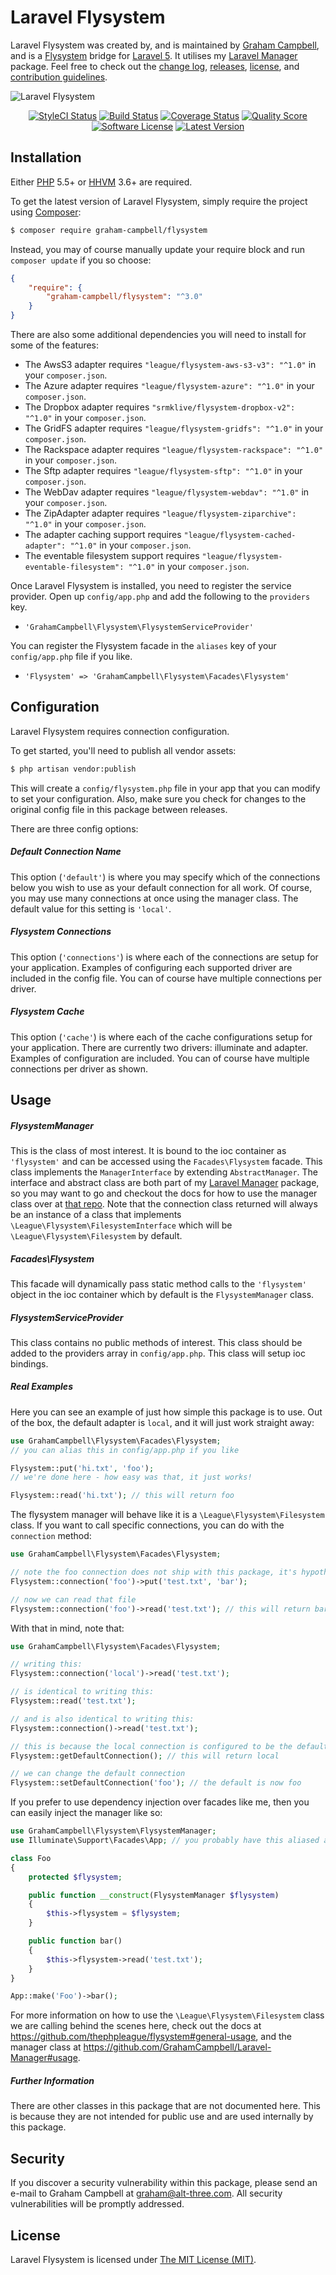 Laravel Flysystem
=================

Laravel Flysystem was created by, and is maintained by [Graham Campbell](https://github.com/GrahamCampbell), and is a [Flysystem](https://github.com/thephpleague/flysystem) bridge for [Laravel 5](http://laravel.com). It utilises my [Laravel Manager](https://github.com/GrahamCampbell/Laravel-Manager) package. Feel free to check out the [change log](CHANGELOG.md), [releases](https://github.com/GrahamCampbell/Laravel-Flysystem/releases), [license](LICENSE), and [contribution guidelines](CONTRIBUTING.md).

![Laravel Flysystem](https://cloud.githubusercontent.com/assets/2829600/4432299/c12eac50-468c-11e4-93c3-5d587a2a56fa.PNG)

<p align="center">
<a href="https://styleci.io/repos/15766264"><img src="https://styleci.io/repos/15766264/shield" alt="StyleCI Status"></img></a>
<a href="https://travis-ci.org/GrahamCampbell/Laravel-Flysystem"><img src="https://img.shields.io/travis/GrahamCampbell/Laravel-Flysystem/master.svg?style=flat-square" alt="Build Status"></img></a>
<a href="https://scrutinizer-ci.com/g/GrahamCampbell/Laravel-Flysystem/code-structure"><img src="https://img.shields.io/scrutinizer/coverage/g/GrahamCampbell/Laravel-Flysystem.svg?style=flat-square" alt="Coverage Status"></img></a>
<a href="https://scrutinizer-ci.com/g/GrahamCampbell/Laravel-Flysystem"><img src="https://img.shields.io/scrutinizer/g/GrahamCampbell/Laravel-Flysystem.svg?style=flat-square" alt="Quality Score"></img></a>
<a href="LICENSE"><img src="https://img.shields.io/badge/license-MIT-brightgreen.svg?style=flat-square" alt="Software License"></img></a>
<a href="https://github.com/GrahamCampbell/Laravel-Flysystem/releases"><img src="https://img.shields.io/github/release/GrahamCampbell/Laravel-Flysystem.svg?style=flat-square" alt="Latest Version"></img></a>
</p>


## Installation

Either [PHP](https://php.net) 5.5+ or [HHVM](http://hhvm.com) 3.6+ are required.

To get the latest version of Laravel Flysystem, simply require the project using [Composer](https://getcomposer.org):

```bash
$ composer require graham-campbell/flysystem
```

Instead, you may of course manually update your require block and run `composer update` if you so choose:

```json
{
    "require": {
        "graham-campbell/flysystem": "^3.0"
    }
}
```

There are also some additional dependencies you will need to install for some of the features:

* The AwsS3 adapter requires `"league/flysystem-aws-s3-v3": "^1.0"` in your `composer.json`.
* The Azure adapter requires `"league/flysystem-azure": "^1.0"` in your `composer.json`.
* The Dropbox adapter requires `"srmklive/flysystem-dropbox-v2": "^1.0"` in your `composer.json`.
* The GridFS adapter requires `"league/flysystem-gridfs": "^1.0"` in your `composer.json`.
* The Rackspace adapter requires `"league/flysystem-rackspace": "^1.0"` in your `composer.json`.
* The Sftp adapter requires `"league/flysystem-sftp": "^1.0"` in your `composer.json`.
* The WebDav adapter requires `"league/flysystem-webdav": "^1.0"` in your `composer.json`.
* The ZipAdapter adapter requires `"league/flysystem-ziparchive": "^1.0"` in your `composer.json`.
* The adapter caching support requires `"league/flysystem-cached-adapter": "^1.0"` in your `composer.json`.
* The eventable filesystem support requires `"league/flysystem-eventable-filesystem": "^1.0"` in your `composer.json`.

Once Laravel Flysystem is installed, you need to register the service provider. Open up `config/app.php` and add the following to the `providers` key.

* `'GrahamCampbell\Flysystem\FlysystemServiceProvider'`

You can register the Flysystem facade in the `aliases` key of your `config/app.php` file if you like.

* `'Flysystem' => 'GrahamCampbell\Flysystem\Facades\Flysystem'`


## Configuration

Laravel Flysystem requires connection configuration.

To get started, you'll need to publish all vendor assets:

```bash
$ php artisan vendor:publish
```

This will create a `config/flysystem.php` file in your app that you can modify to set your configuration. Also, make sure you check for changes to the original config file in this package between releases.

There are three config options:

##### Default Connection Name

This option (`'default'`) is where you may specify which of the connections below you wish to use as your default connection for all work. Of course, you may use many connections at once using the manager class. The default value for this setting is `'local'`.

##### Flysystem Connections

This option (`'connections'`) is where each of the connections are setup for your application. Examples of configuring each supported driver are included in the config file. You can of course have multiple connections per driver.

##### Flysystem Cache

This option (`'cache'`) is where each of the cache configurations setup for your application. There are currently two drivers: illuminate and adapter. Examples of configuration are included. You can of course have multiple connections per driver as shown.


## Usage

##### FlysystemManager

This is the class of most interest. It is bound to the ioc container as `'flysystem'` and can be accessed using the `Facades\Flysystem` facade. This class implements the `ManagerInterface` by extending `AbstractManager`. The interface and abstract class are both part of my [Laravel Manager](https://github.com/GrahamCampbell/Laravel-Manager) package, so you may want to go and checkout the docs for how to use the manager class over at [that repo](https://github.com/GrahamCampbell/Laravel-Manager#usage). Note that the connection class returned will always be an instance of a class that implements `\League\Flysystem\FilesystemInterface` which will be `\League\Flysystem\Filesystem` by default.

##### Facades\Flysystem

This facade will dynamically pass static method calls to the `'flysystem'` object in the ioc container which by default is the `FlysystemManager` class.

##### FlysystemServiceProvider

This class contains no public methods of interest. This class should be added to the providers array in `config/app.php`. This class will setup ioc bindings.

##### Real Examples

Here you can see an example of just how simple this package is to use. Out of the box, the default adapter is `local`, and it will just work straight away:

```php
use GrahamCampbell\Flysystem\Facades\Flysystem;
// you can alias this in config/app.php if you like

Flysystem::put('hi.txt', 'foo');
// we're done here - how easy was that, it just works!

Flysystem::read('hi.txt'); // this will return foo
```

The flysystem manager will behave like it is a `\League\Flysystem\Filesystem` class. If you want to call specific connections, you can do with the `connection` method:

```php
use GrahamCampbell\Flysystem\Facades\Flysystem;

// note the foo connection does not ship with this package, it's hypothetical
Flysystem::connection('foo')->put('test.txt', 'bar');

// now we can read that file
Flysystem::connection('foo')->read('test.txt'); // this will return bar
```

With that in mind, note that:

```php
use GrahamCampbell\Flysystem\Facades\Flysystem;

// writing this:
Flysystem::connection('local')->read('test.txt');

// is identical to writing this:
Flysystem::read('test.txt');

// and is also identical to writing this:
Flysystem::connection()->read('test.txt');

// this is because the local connection is configured to be the default
Flysystem::getDefaultConnection(); // this will return local

// we can change the default connection
Flysystem::setDefaultConnection('foo'); // the default is now foo
```

If you prefer to use dependency injection over facades like me, then you can easily inject the manager like so:

```php
use GrahamCampbell\Flysystem\FlysystemManager;
use Illuminate\Support\Facades\App; // you probably have this aliased already

class Foo
{
    protected $flysystem;

    public function __construct(FlysystemManager $flysystem)
    {
        $this->flysystem = $flysystem;
    }

    public function bar()
    {
        $this->flysystem->read('test.txt');
    }
}

App::make('Foo')->bar();
```

For more information on how to use the `\League\Flysystem\Filesystem` class we are calling behind the scenes here, check out the docs at https://github.com/thephpleague/flysystem#general-usage, and the manager class at https://github.com/GrahamCampbell/Laravel-Manager#usage.

##### Further Information

There are other classes in this package that are not documented here. This is because they are not intended for public use and are used internally by this package.


## Security

If you discover a security vulnerability within this package, please send an e-mail to Graham Campbell at graham@alt-three.com. All security vulnerabilities will be promptly addressed.


## License

Laravel Flysystem is licensed under [The MIT License (MIT)](LICENSE).
